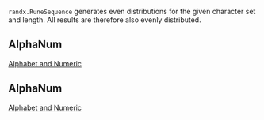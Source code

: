`randx.RuneSequence` generates even distributions for the given character set
and length. All results are therefore also evenly distributed.

## AlphaNum

[Alphabet and Numeric](../docs/alpha_num.png)

## AlphaNum

[Alphabet and Numeric](../docs/num.png)
